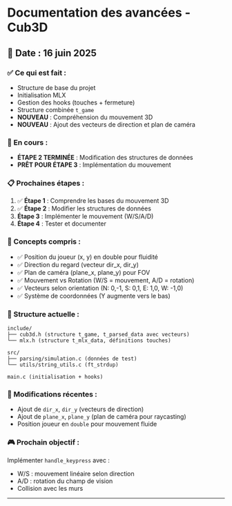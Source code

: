 # Documentation des avancées - Cub3D

## 📅 Date : 16 juin 2025

### ✅ Ce qui est fait :
- Structure de base du projet
- Initialisation MLX
- Gestion des hooks (touches + fermeture)
- Structure combinée `t_game`
- **NOUVEAU** : Compréhension du mouvement 3D
- **NOUVEAU** : Ajout des vecteurs de direction et plan de caméra

### 🎯 En cours :
- **ÉTAPE 2 TERMINÉE** : Modification des structures de données
- **PRÊT POUR ÉTAPE 3** : Implémentation du mouvement

### 📋 Prochaines étapes :
1. ✅ **Étape 1** : Comprendre les bases du mouvement 3D
2. ✅ **Étape 2** : Modifier les structures de données
3. **Étape 3** : Implémenter le mouvement (W/S/A/D)
4. **Étape 4** : Tester et documenter

### 🧠 Concepts compris :
- ✅ Position du joueur (x, y) en double pour fluidité
- ✅ Direction du regard (vecteur dir_x, dir_y)
- ✅ Plan de caméra (plane_x, plane_y) pour FOV
- ✅ Mouvement vs Rotation (W/S = mouvement, A/D = rotation)
- ✅ Vecteurs selon orientation (N: 0,-1, S: 0,1, E: 1,0, W: -1,0)
- ✅ Système de coordonnées (Y augmente vers le bas)

### 📁 Structure actuelle :
```
include/
├── cub3d.h (structure t_game, t_parsed_data avec vecteurs)
└── mlx.h (structure t_mlx_data, définitions touches)

src/
├── parsing/simulation.c (données de test)
└── utils/string_utils.c (ft_strdup)

main.c (initialisation + hooks)
```

### 🔧 Modifications récentes :
- Ajout de `dir_x`, `dir_y` (vecteurs de direction)
- Ajout de `plane_x`, `plane_y` (plan de caméra pour raycasting)
- Position joueur en `double` pour mouvement fluide

### 🎮 Prochain objectif :
Implémenter `handle_keypress` avec :
- W/S : mouvement linéaire selon direction
- A/D : rotation du champ de vision
- Collision avec les murs

--- 